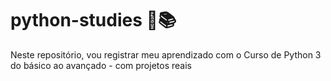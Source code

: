 # python-studies 🐍📚
Neste repositório, vou registrar meu aprendizado com o Curso de Python 3 do básico ao avançado - com projetos reais
